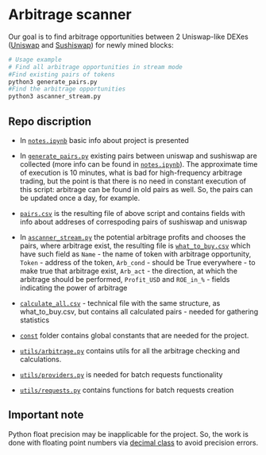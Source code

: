 # Arbitrage scanner
Our goal is to find arbitrage opportunities between 2 Uniswap-like DEXes 
([Uniswap](https://v2.info.uniswap.org/home) and [Sushiswap](https://www.sushi.com/)) for newly mined blocks:

```bash
# Usage example
# Find all arbitrage opportunities in stream mode
#Find existing pairs of tokens
python3 generate_pairs.py
#Find the arbitrage opportunities
python3 ascanner_stream.py
```

## Repo discription

* In [`notes.ipynb`](/notes.ipynb) basic info about project is presented

* In [`generate_pairs.py`](/generate_pairs.py) existing pairs between uniswap and sushiswap are collected (more info can be found in [`notes.ipynb`](/notes.ipynb)). The approximate time of execution is 10 minutes, what is bad for high-frequency arbitrage trading, but the point is that there is no need in constant execution of this script: arbitrage can be found in old pairs as well. So, the pairs can be updated once a day, for example.

* [`pairs.csv`](/pairs.csv) is the resulting file of above script and contains fields with info about addreses of correspoding pairs of sushiswap and uniswap

* In [`ascanner_stream.py`](/ascanner_stream.py) the potential arbitrage profits and chooses the pairs, where arbitrage exist, the resulting file is [`what_to_buy.csv`](/what_to_buy.csv) which have such field as `Name` - the name of token with arbitrage opportunity, `Token` - address of the token, `Arb_cond` - should be True everywhere - to make true that arbitrage exist, `Arb_act` -  the direction, at which the arbitrage should be performed, `Profit_USD` and `ROE_in_%` - fields indicating the power of arbitrage

* [`calculate_all.csv`](/calculate_all.csv) - technical file with the same structure, as what_to_buy.csv, but contains all calculated pairs - needed for gathering statistics 

* [`const`](/const/) folder contains global constants that are needed for the project.
* [`utils/arbitrage.py`](/utils/arbitrage.py) contains utils for all the arbitrage checking and calculations.
* [`utils/providers.py`](/utils/providers.py) is needed for batch requests functionality
* [`utils/requests.py`](/utils/requests.py) contains functions for batch requests creation

## Important note

Python float precision may be inapplicable for the project. So, the work is done with floating point numbers via [decimal class](https://docs.python.org/3/library/decimal.html) to avoid precision errors.